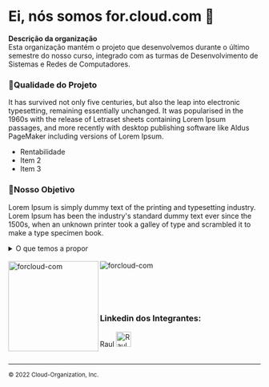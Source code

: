 # Ei, nós somos for.cloud.com 👋

<p><strong>Descrição da organização</strong><br>
Esta organização mantém o projeto que desenvolvemos durante o último semestre do nosso curso, integrado com as turmas de Desenvolvimento de Sistemas e Redes de Computadores.
</p>

### **:hibiscus:Qualidade do Projeto**

It has survived not only five centuries, but also the leap into electronic typesetting, remaining essentially unchanged. It was popularised in the 1960s with the release of Letraset sheets containing Lorem Ipsum passages, and more recently with desktop publishing software like Aldus PageMaker including versions of Lorem Ipsum.

- Rentabilidade
- Item 2
- Item 3

### **:hibiscus:Nosso Objetivo**

Lorem Ipsum is simply dummy text of the printing and typesetting industry. Lorem Ipsum has been the industry's standard dummy text ever since the 1500s, when an unknown printer took a galley of type and scrambled it to make a type specimen book.

<details>
    <summary>O que temos a propor</summary>
    <br>
    <ul>
        <li>Facilidade na uilização da nossa aplicação.</li>
        <li>Item 2
            <ul>
                <li>Sub item2.1</li>
                <li>Sub item2.2</li>
                <li>Sub iten2.3</li>
            </ul>
        </li>
        <li>Item 3</li>    
    </ul>
</details>

<br>

<div> <!--Status da Organização-->
    <img align="left" src="https://github-readme-stats.vercel.app/api?username=forcloud-com&show_icons=true&theme=vision-friendly-dark&include_all_commits=true&count_private=true" height="180em"alt="forcloud-com" /> 
    <img align="center" src="https://github-readme-stats.vercel.app/api/top-langs/?username=forcloud-com&layout=compact&langs_count=7&theme=vision-friendly-dark" alt="forcloud-com" />
</div> <!--Status da Organização-->

<br><br><br>

### Linkedin dos Integrantes:
<div> <!--Linkedin dos Integrantes-->
    Raul
    <a href="https://www.linkedin.com/in/raul-rodrigues-soares-4b7975232/" target="_blank"><img src="https://img.icons8.com/fluency/240/undefined/linkedin-circled.png" alt="Raul Rodrigues Soares" height="30" width="30" /></a>

</div> <!--Linkedin dos Integrantes-->

<br>

---

<sub>© 2022 Cloud-Organization, Inc.</sub>

<!--
Made with @raulrsoares © 2022  Cloud-Organization, Inc.
-->
